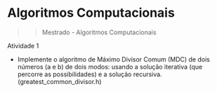 # Algoritmos Computacionais
>> Mestrado - Algoritmos Computacionais 

Atividade 1
  - Implemente o algoritmo de Máximo Divisor Comum (MDC) de dois números (a e b) de dois modos: usando a solução iterativa (que percorre as possibilidades) e a solução recursiva. (greatest_common_divisor.h)